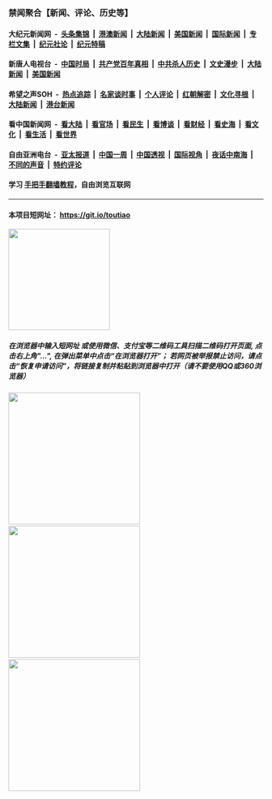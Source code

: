 ### 禁闻聚合【新闻、评论、历史等】

#### 大纪元新闻网 &nbsp;-&nbsp; [头条集锦](indexes/E头条集锦.md?t=02081511) &nbsp;|&nbsp; [港澳新闻](indexes/E港澳新闻.md?t=02081511)  &nbsp;|&nbsp; [大陆新闻](indexes/E大陆新闻.md?t=02081511) &nbsp;|&nbsp; [美国新闻](indexes/E美国新闻.md?t=02081511) &nbsp;|&nbsp; [国际新闻](indexes/E国际新闻.md?t=02081511) &nbsp;|&nbsp; [专栏文集](indexes/E专栏文集.md?t=02081511) &nbsp;|&nbsp; [纪元社论](indexes/E纪元社论.md?t=02081511) &nbsp;|&nbsp; [纪元特稿](indexes/E纪元特稿.md?t=02081511) 

#### 新唐人电视台 &nbsp;-&nbsp; [中国时局](indexes/N中国时局.md?t=02081511) &nbsp;|&nbsp; [共产党百年真相](indexes/N共产党百年真相.md?t=02081511) &nbsp;|&nbsp; [中共杀人历史](indexes/N中共杀人历史.md?t=02081511) &nbsp;|&nbsp; [文史漫步](indexes/N文史漫步.md?t=02081511) &nbsp;|&nbsp; [大陆新闻](indexes/N大陆新闻.md?t=02081511) &nbsp;|&nbsp; [美国新闻](indexes/N美国新闻.md?t=02081511)

#### 希望之声SOH &nbsp;-&nbsp; [热点追踪](indexes/H热点追踪.md?t=02081511) &nbsp;|&nbsp; [名家谈时事](indexes/H名家谈时事.md?t=02081511) &nbsp;|&nbsp; [个人评论](indexes/H个人评论.md?t=02081511)  &nbsp;|&nbsp; [红朝解密](indexes/H红朝解密.md?t=02081511) &nbsp;|&nbsp; [文化寻根](indexes/H文化寻根.md?t=02081511) &nbsp;|&nbsp; [大陆新闻](indexes/H大陆新闻.md?t=02081511) &nbsp;|&nbsp; [港台新闻](indexes/H港台新闻.md?t=02081511)

#### 看中国新闻网 &nbsp;-&nbsp; [看大陆](indexes/S看大陆.md?t=02081511) &nbsp;|&nbsp; [看官场](indexes/S看官场.md?t=02081511) &nbsp;|&nbsp; [看民生](indexes/S看民生.md?t=02081511)  &nbsp;|&nbsp; [看博谈](indexes/S看博谈.md?t=02081511) &nbsp;|&nbsp; [看财经](indexes/S看财经.md?t=02081511) &nbsp;|&nbsp; [看史海](indexes/S看史海.md?t=02081511) &nbsp;|&nbsp; [看文化](indexes/S看文化.md?t=02081511) &nbsp;|&nbsp; [看生活](indexes/S看生活.md?t=02081511) &nbsp;|&nbsp; [看世界](indexes/S看世界.md?t=02081511)

#### 自由亚洲电台 &nbsp;-&nbsp; [亚太报道](indexes/R亚太报道.md?t=02081511) &nbsp;|&nbsp; [中国一周](indexes/R中国一周.md?t=02081511) &nbsp;|&nbsp; [中国透视](indexes/R中国透视.md?t=02081511)  &nbsp;|&nbsp; [国际视角](indexes/R国际视角.md?t=02081511) &nbsp;|&nbsp; [夜话中南海](indexes/R夜话中南海.md?t=02081511) &nbsp;|&nbsp; [不同的声音](indexes/R不同的声音.md?t=02081511) &nbsp;|&nbsp; [特约评论](indexes/R特约评论.md?t=02081511)

#### 学习 [手把手翻墙教程](https://github.com/gfw-breaker/guides/wiki)，自由浏览互联网

----

#### 本项目短网址： https://git.io/toutiao
<img src="https://raw.githubusercontent.com/gfw-breaker/banned-news/master/scripts/img/qr.png" width="200px"/>  

##### 在浏览器中输入短网址 或使用微信、支付宝等二维码工具扫描二维码打开页面, 点击右上角"...", 在弹出菜单中点击“在浏览器打开”； 若网页被举报禁止访问，请点击“恢复申请访问”，将链接复制并粘贴到浏览器中打开（请不要使用QQ或360浏览器）

<img src="https://raw.githubusercontent.com/gfw-breaker/banned-news/master/scripts/img/1.png" width="260px"/> &nbsp; <img src="https://raw.githubusercontent.com/gfw-breaker/banned-news/master/scripts/img/2.png" width="260px"/> &nbsp; <img src="https://raw.githubusercontent.com/gfw-breaker/banned-news/master/scripts/img/3.png" width="260px"/>
